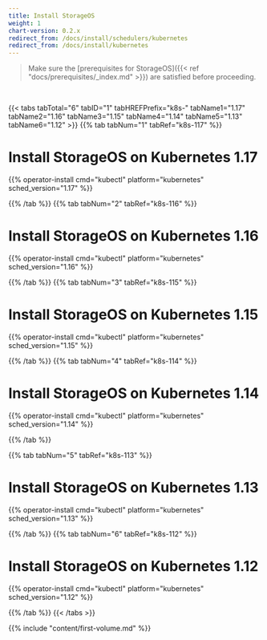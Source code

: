 ```yaml
---
title: Install StorageOS
weight: 1
chart-version: 0.2.x
redirect_from: /docs/install/schedulers/kubernetes
redirect_from: /docs/install/kubernetes
---
```


> Make sure the 
> [prerequisites for StorageOS]({{< ref "docs/prerequisites/_index.md" >}}) are
> satisfied before proceeding.

&nbsp;

{{< tabs tabTotal="6" tabID="1" tabHREFPrefix="k8s-" tabName1="1.17" tabName2="1.16" tabName3="1.15" tabName4="1.14" tabName5="1.13" tabName6="1.12" >}}
{{% tab tabNum="1" tabRef="k8s-117" %}}

# Install StorageOS on Kubernetes 1.17

{{% operator-install cmd="kubectl" platform="kubernetes" sched_version="1.17" %}}


{{% /tab %}}
{{% tab tabNum="2" tabRef="k8s-116" %}}

# Install StorageOS on Kubernetes 1.16

{{% operator-install cmd="kubectl" platform="kubernetes" sched_version="1.16" %}}

{{% /tab %}}
{{% tab tabNum="3" tabRef="k8s-115" %}}

# Install StorageOS on Kubernetes 1.15

{{% operator-install cmd="kubectl" platform="kubernetes" sched_version="1.15" %}}

{{% /tab %}}
{{% tab tabNum="4" tabRef="k8s-114" %}}

# Install StorageOS on Kubernetes 1.14

{{% operator-install cmd="kubectl" platform="kubernetes" sched_version="1.14" %}}

{{% /tab %}}

{{% tab tabNum="5" tabRef="k8s-113" %}}

# Install StorageOS on Kubernetes 1.13

{{% operator-install cmd="kubectl" platform="kubernetes" sched_version="1.13" %}}

{{% /tab %}}
{{% tab tabNum="6" tabRef="k8s-112" %}}

# Install StorageOS on Kubernetes 1.12

{{% operator-install cmd="kubectl" platform="kubernetes" sched_version="1.12" %}}

{{% /tab %}}
{{< /tabs >}}


{{% include "content/first-volume.md" %}}
